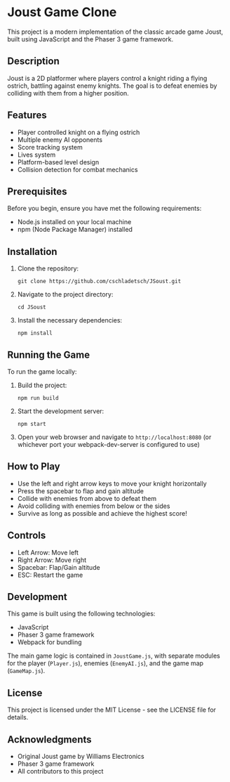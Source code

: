 # Joust Game Clone

This project is a modern implementation of the classic arcade game Joust, built using JavaScript and the Phaser 3 game framework.

## Description

Joust is a 2D platformer where players control a knight riding a flying ostrich, battling against enemy knights. The goal is to defeat enemies by colliding with them from a higher position.

## Features

- Player controlled knight on a flying ostrich
- Multiple enemy AI opponents
- Score tracking system
- Lives system
- Platform-based level design
- Collision detection for combat mechanics

## Prerequisites

Before you begin, ensure you have met the following requirements:
- Node.js installed on your local machine
- npm (Node Package Manager) installed

## Installation

1. Clone the repository:
   ```
   git clone https://github.com/cschladetsch/JSoust.git
   ```
2. Navigate to the project directory:
   ```
   cd JSoust
   ```
3. Install the necessary dependencies:
   ```
   npm install
   ```

## Running the Game

To run the game locally:

1. Build the project:
   ```
   npm run build
   ```
2. Start the development server:
   ```
   npm start
   ```
3. Open your web browser and navigate to `http://localhost:8080` (or whichever port your webpack-dev-server is configured to use)

## How to Play

- Use the left and right arrow keys to move your knight horizontally
- Press the spacebar to flap and gain altitude
- Collide with enemies from above to defeat them
- Avoid colliding with enemies from below or the sides
- Survive as long as possible and achieve the highest score!

## Controls

- Left Arrow: Move left
- Right Arrow: Move right
- Spacebar: Flap/Gain altitude
- ESC: Restart the game

## Development

This game is built using the following technologies:
- JavaScript
- Phaser 3 game framework
- Webpack for bundling

The main game logic is contained in `JoustGame.js`, with separate modules for the player (`Player.js`), enemies (`EnemyAI.js`), and the game map (`GameMap.js`).

## License

This project is licensed under the MIT License - see the LICENSE file for details.

## Acknowledgments

- Original Joust game by Williams Electronics
- Phaser 3 game framework
- All contributors to this project
